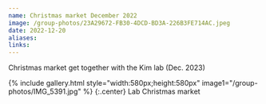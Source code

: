 ```yaml
---
name: Christmas market December 2022
image: /group-photos/23A29672-FB30-4DCD-BD3A-226B3FE714AC.jpeg
date: 2022-12-20
aliases:
links:
---
```


Christmas market get together with the Kim lab (Dec. 2023)

{% include gallery.html style="width:580px;height:580px" image1="/group-photos/IMG_5391.jpg" %} {:.center}
Lab Christmas market
 


